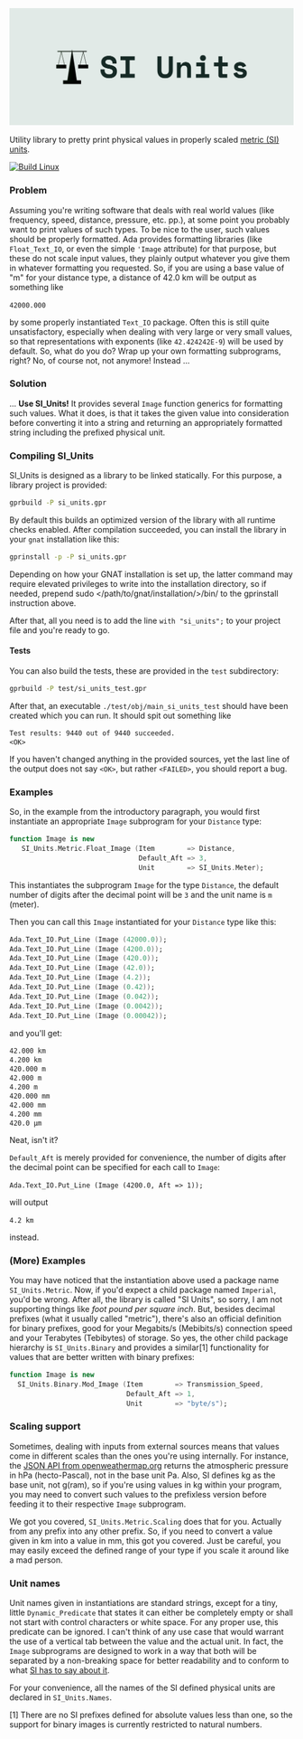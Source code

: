 ![SI Units](https://raw.githubusercontent.com/HeisenbugLtd/heisenbugltd.github.io/master/assets/img/si_units/cover.png)

Utility library to pretty print physical values in properly scaled
[metric (SI) units](https://www.nist.gov/pml/weights-and-measures/metric-si/si-units).

[![Build Linux](https://github.com/HeisenbugLtd/si_units/workflows/Build%20Linux/badge.svg)](https://github.com/HeisenbugLtd/si_units/actions?query=workflow%3A%22Build+Linux%22)

### Problem

Assuming you're writing software that deals with real world values (like
frequency, speed, distance, pressure, etc. pp.), at some point you probably
want to print values of such types.  To be nice to the user, such values should
be properly formatted.  Ada provides formatting libraries (like
`Float_Text_IO`, or even the simple `'Image` attribute) for that purpose, but
these do not scale input values, they plainly output whatever you give them in
whatever formatting you requested.  So, if you are using a base value of "m"
for your distance type, a distance of 42.0 km will be output as something like

`42000.000`

by some properly instantiated `Text_IO` package.  Often this is still quite
unsatisfactory, especially when dealing with very large or very small values,
so that representations with exponents (like `42.424242E-9`) will be used by
default.  So, what do you do?  Wrap up your own formatting subprograms, right?
No, of course not, not anymore! Instead ...

### Solution

... **Use SI_Units!**  It provides several `Image` function generics for
formatting such values.  What it does, is that it takes the given value into
consideration before converting it into a string and returning an appropriately
formatted string including the prefixed physical unit.

### Compiling SI_Units

SI_Units is designed as a library to be linked statically.  For this purpose, a
library project is provided:

```sh
gprbuild -P si_units.gpr
```

By default this builds an optimized version of the library with all runtime
checks enabled.  After compilation succeeded, you can install the library in
your `gnat` installation like this:

```sh
gprinstall -p -P si_units.gpr
```

Depending on how your GNAT installation is set up, the latter command may
require elevated privileges to write into the installation directory, so if
needed, prepend sudo </path/to/gnat/installation/>/bin/ to the gprinstall
instruction above.

After that, all you need is to add the line `with "si_units";` to your
project file and you're ready to go.

#### Tests

You can also build the tests, these are provided in the `test` subdirectory:

```sh
gprbuild -P test/si_units_test.gpr
```

After that, an executable `./test/obj/main_si_units_test` should have been
created which you can run. It should spit out something like

```
Test results: 9440 out of 9440 succeeded.
<OK>
```

If you haven't changed anything in the provided sources, yet the last line of
the output does not say `<OK>`, but rather `<FAILED>`, you should report a bug.

### Examples

So, in the example from the introductory paragraph, you would first instantiate
an appropriate `Image` subprogram for your `Distance` type:

```ada
function Image is new
   SI_Units.Metric.Float_Image (Item        => Distance,
                                Default_Aft => 3,
                                Unit        => SI_Units.Meter);
```

This instantiates the subprogram `Image` for the type `Distance`, the default
number of digits after the decimal point will be `3` and the unit name is `m`
(meter).

Then you can call this `Image` instantiated for your `Distance` type like this:

```ada
Ada.Text_IO.Put_Line (Image (42000.0));
Ada.Text_IO.Put_Line (Image (4200.0));
Ada.Text_IO.Put_Line (Image (420.0));
Ada.Text_IO.Put_Line (Image (42.0));
Ada.Text_IO.Put_Line (Image (4.2));
Ada.Text_IO.Put_Line (Image (0.42));
Ada.Text_IO.Put_Line (Image (0.042));
Ada.Text_IO.Put_Line (Image (0.0042));
Ada.Text_IO.Put_Line (Image (0.00042));
```

and you'll get:

```
42.000 km
4.200 km
420.000 m
42.000 m
4.200 m
420.000 mm
42.000 mm
4.200 mm
420.0 µm
```

Neat, isn't it?

`Default_Aft` is merely provided for convenience, the number of digits after
the decimal point can be specified for each call to `Image`:

`Ada.Text_IO.Put_Line (Image (4200.0, Aft => 1));`

will output

`4.2 km`

instead.

### (More) Examples

You may have noticed that the instantiation above used a package name
`SI_Units.Metric`.  Now, if you'd expect a child package named `Imperial`,
you'd be wrong.  After all, the library is called "SI Units", so sorry, I am
not supporting things like *foot pound per square inch*.  But, besides decimal
prefixes (what it usually called "metric"), there's also an official definition
for binary prefixes, good for your Megabits/s (Mebibits/s) connection speed and
your Terabytes (Tebibytes) of storage.  So yes, the other child package
hierarchy is `SI_Units.Binary` and provides a similar[1] functionality for
values that are better written with binary prefixes:

```ada
function Image is new
  SI_Units.Binary.Mod_Image (Item        => Transmission_Speed,
                             Default_Aft => 1,
                             Unit        => "byte/s");
```

### Scaling support

Sometimes, dealing with inputs from external sources means that values come in
different scales than the ones you're using internally.  For instance, the
[JSON API from openweathermap.org](https://openweathermap.org/api) returns the
atmospheric pressure in hPa (hecto-Pascal), not in the base unit Pa.  Also, SI
defines kg as the base unit, not g(ram), so if you're using values in kg within
your program, you may need to convert such values to the prefixless version
before feeding it to their respective `Image` subprogram.

We got you covered, `SI_Units.Metric.Scaling` does that for you.  Actually from
any prefix into any other prefix.  So, if you need to convert a value given in
km into a value in mm, this got you covered.  Just be careful, you may easily
exceed the defined range of your type if you scale it around like a mad person.

### Unit names

Unit names given in instantiations are standard strings, except for a tiny,
little `Dynamic_Predicate` that states it can either be completely empty or
shall not start with control characters or white space.  For any proper use,
this predicate can be ignored.  I can't think of any use case that would
warrant the use of a vertical tab between the value and the actual unit.  In
fact, the `Image` subprograms are designed to work in a way that both will be
separated by a non-breaking space for better readability and to conform to what
[SI has to say about it](https://www.nist.gov/pml/weights-and-measures/writing-metric-units).

For your convenience, all the names of the SI defined physical units are
declared in `SI_Units.Names`.


[1] There are no SI prefixes defined for absolute values less than one, so the
support for binary images is currently restricted to natural numbers.
